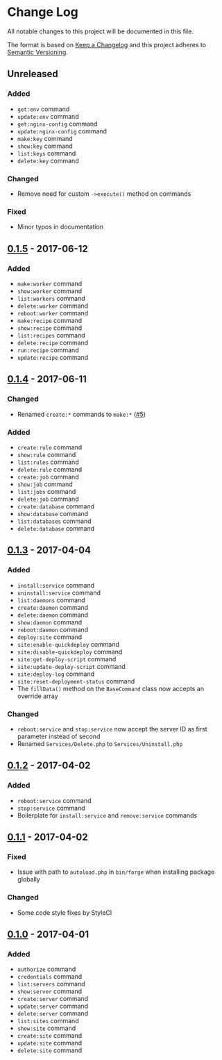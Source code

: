 # Change Log
All notable changes to this project will be documented in this file.

The format is based on [Keep a Changelog](http://keepachangelog.com/)
and this project adheres to [Semantic Versioning](http://semver.org/).

## Unreleased
### Added
- `get:env` command
- `update:env` command
- `get:nginx-config` command
- `update:nginx-config` command
- `make:key` command
- `show:key` command
- `list:keys` command
- `delete:key` command

### Changed
- Remove need for custom `->execute()` method on commands

### Fixed
- Minor typos in documentation

## [0.1.5] - 2017-06-12
### Added
- `make:worker` command
- `show:worker` command
- `list:workers` command
- `delete:worker` command
- `reboot:worker` command
- `make:recipe` command
- `show:recipe` command
- `list:recipes` command
- `delete:recipe` command
- `run:recipe` command
- `update:recipe` command

## [0.1.4] - 2017-06-11
### Changed
- Renamed `create:*` commands to `make:*` ([#5](https://github.com/svenluijten/forge-cli/issues/5))

### Added
- `create:rule` command
- `show:rule` command
- `list:rules` command
- `delete:rule` command
- `create:job` command
- `show:job` command
- `list:jobs` command
- `delete:job` command
- `create:database` command
- `show:database` command
- `list:databases` command
- `delete:database` command

## [0.1.3] - 2017-04-04
### Added
- `install:service` command
- `uninstall:service` command
- `list:daemons` command
- `create:daemon` command
- `delete:daemon` command
- `show:daemon` command
- `reboot:daemon` command
- `deploy:site` command
- `site:enable-quickdeploy` command
- `site:disable-quickdeploy` command
- `site:get-deploy-script` command
- `site:update-deploy-script` command
- `site:deploy-log` command
- `site:reset-deployment-status` command
- The `fillData()` method on the `BaseCommand` class now accepts an override array

### Changed
- `reboot:service` and `stop:service` now accept the server ID as first parameter instead of second
- Renamed `Services/Delete.php` to `Services/Uninstall.php`

## [0.1.2] - 2017-04-02
### Added
- `reboot:service` command
- `stop:service` command
- Boilerplate for `install:service` and `remove:service` commands

## [0.1.1] - 2017-04-02
### Fixed
- Issue with path to `autoload.php` in `bin/forge` when installing package globally

### Changed
- Some code style fixes by StyleCI

## [0.1.0] - 2017-04-01
### Added
- `authorize` command
- `credentials` command
- `list:servers` command
- `show:server` command
- `create:server` command
- `update:server` command
- `delete:server` command
- `list:sites` command
- `show:site` command
- `create:site` command
- `update:site` command
- `delete:site` command

[Unreleased]: https://github.com/svenluijten/forge-cli/compare/0.1.5...HEAD
[0.1.5]: https://github.com/svenluijten/forge-cli/compare/0.1.4...0.1.5
[0.1.4]: https://github.com/svenluijten/forge-cli/compare/0.1.3...0.1.4
[0.1.3]: https://github.com/svenluijten/forge-cli/compare/0.1.2...0.1.3 
[0.1.2]: https://github.com/svenluijten/forge-cli/compare/0.1.1...0.1.2
[0.1.1]: https://github.com/svenluijten/forge-cli/compare/0.1.0...0.1.1
[0.1.0]: https://github.com/svenluijten/forge-cli/releases/0.1.0

